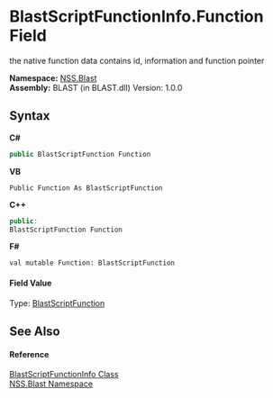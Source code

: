 # BlastScriptFunctionInfo.Function Field
 

the native function data contains id, information and function pointer

**Namespace:**&nbsp;<a href="88b55311-4a89-0894-e27a-e157e443c7f7">NSS.Blast</a><br />**Assembly:**&nbsp;BLAST (in BLAST.dll) Version: 1.0.0

## Syntax

**C#**<br />
``` C#
public BlastScriptFunction Function
```

**VB**<br />
``` VB
Public Function As BlastScriptFunction
```

**C++**<br />
``` C++
public:
BlastScriptFunction Function
```

**F#**<br />
``` F#
val mutable Function: BlastScriptFunction
```


#### Field Value
Type: <a href="4c6d14f4-14ae-a622-3763-13b615f5d263">BlastScriptFunction</a>

## See Also


#### Reference
<a href="35bc9cb6-da4c-534d-4c2a-2a3eef40d203">BlastScriptFunctionInfo Class</a><br /><a href="88b55311-4a89-0894-e27a-e157e443c7f7">NSS.Blast Namespace</a><br />